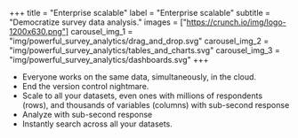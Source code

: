 +++
title = "Enterprise scalable"
label = "Enterprise scalable"
subtitle = "Democratize survey data analysis."
images = ["https://crunch.io/img/logo-1200x630.png"]
carousel_img_1 = "img/powerful_survey_analytics/drag_and_drop.svg"
carousel_img_2 = "img/powerful_survey_analytics/tables_and_charts.svg"
carousel_img_3 = "img/powerful_survey_analytics/dashboards.svg"
+++

* Everyone works on the same data, simultaneously, in the cloud.
* End the version control nightmare.
* Scale to all your datasets, even ones with millions of respondents (rows), and thousands of variables (columns) with sub-second response
* Analyze with sub-second response
* Instantly search across all your datasets.
